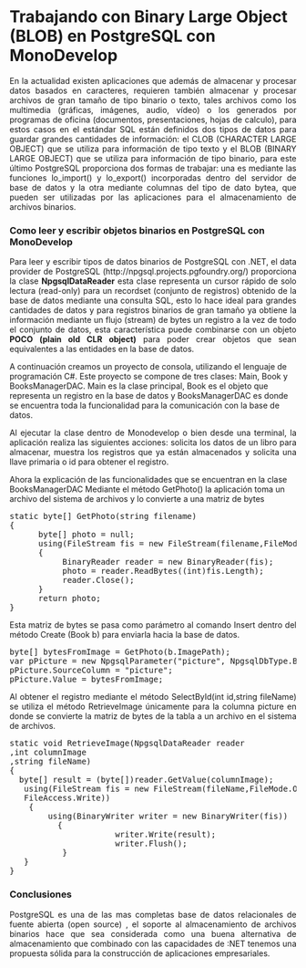 # Trabajando con Binary Large Object (BLOB) en PostgreSQL con MonoDevelop

<p align="justify">
En la actualidad existen aplicaciones que además de almacenar y procesar datos basados en caracteres, requieren también almacenar y procesar archivos de gran tamaño de tipo binario o  texto, tales archivos como los multimedia (gráficas, imágenes, audio, vídeo) o los generados por programas de oficina (documentos, presentaciones, hojas de calculo), para estos casos en el estándar SQL están definidos dos tipos de datos para guardar grandes cantidades de información: el CLOB (CHARACTER LARGE OBJECT) que se utiliza para información de tipo texto  y el BLOB (BINARY LARGE OBJECT) que se utiliza para información de tipo binario, para este último PostgreSQL proporciona dos formas de trabajar: una es mediante las funciones lo_import() y lo_export() incorporadas dentro del servidor de base de datos y la otra mediante columnas del tipo de dato bytea, que pueden ser utilizadas por las aplicaciones para el almacenamiento de archivos binarios.
</p>
<h3>Como leer y escribir objetos binarios en PostgreSQL con MonoDevelop</h3>
<p align="justify">
Para leer y escribir tipos de datos binarios de PostgreSQL con .NET, el data provider de PostgreSQL (http://npgsql.projects.pgfoundry.org/) proporciona la clase <b>NpgsqlDataReader</b>  esta clase representa un cursor rápido de solo lectura (read-only) para un recordset (conjunto de registros) obtenido de la base de datos mediante una consulta SQL, esto lo hace ideal para grandes cantidades de datos y para registros binarios de gran tamaño ya obtiene la información mediante un flujo (stream) de bytes un registro a la vez de todo el conjunto de datos, esta característica puede combinarse con un objeto <b>POCO (plain old CLR object)</b> para poder crear objetos que sean equivalentes a las entidades en la base de datos.
</p>
<p>
A continuación creamos un proyecto de consola, utilizando el lenguaje de programación C#.
Este proyecto se compone de tres clases: Main, Book y BooksManagerDAC. Main es la clase principal, Book es el objeto que representa un registro en la base de datos y  BooksManagerDAC es donde se encuentra toda la funcionalidad para la comunicación con la base de datos.
</p>
<p align="justify">
Al ejecutar la clase dentro de Monodevelop o bien desde una terminal, la aplicación realiza las siguientes acciones: solicita los datos de un libro para almacenar, muestra los registros que ya están almacenados y solicita una llave primaria o id para obtener el registro.
</p>
<p>
Ahora la explicación de las funcionalidades que se encuentran en la clase BooksManagerDAC
Mediante el método  GetPhoto() la aplicación toma un archivo del sistema de archivos y lo convierte a una matriz de bytes 
</p>
<pre>
static byte[] GetPhoto(string filename)
{
      byte[] photo = null;
      using(FileStream fis = new FileStream(filename,FileMode.Open,FileAccess.Read))
      {
           BinaryReader reader = new BinaryReader(fis);
           photo = reader.ReadBytes((int)fis.Length);
           reader.Close();
      }
      return photo;
}
</pre>
<p align="justify">
Esta matriz de bytes se pasa como parámetro al comando Insert dentro del método Create (Book b)  para enviarla hacia la base de datos. 
</p>
<pre>
byte[] bytesFromImage = GetPhoto(b.ImagePath);
var pPicture = new NpgsqlParameter("picture", NpgsqlDbType.Bytea);
pPicture.SourceColumn = "picture";
pPicture.Value = bytesFromImage;
</pre>
<p align="justify">
Al obtener el registro mediante el método  SelectById(int id,string fileName)  se utiliza el método RetrieveImage  únicamente para la columna picture en donde se convierte la matriz de bytes de la  tabla a un archivo en el sistema de archivos.
</p>
<pre>
static void RetrieveImage(NpgsqlDataReader reader
,int columnImage
,string fileName)
{
  byte[] result = (byte[])reader.GetValue(columnImage);
   using(FileStream fis = new FileStream(fileName,FileMode.OpenOrCreate,
   FileAccess.Write))
	{
        using(BinaryWriter writer = new BinaryWriter(fis))
          {
                      writer.Write(result);
                      writer.Flush();
           }
   }
}
</pre>
<h3>Conclusiones</h3>
<p align="justify">
PostgreSQL es una de las mas completas base de datos relacionales de fuente abierta (open source)  , el soporte al almacenamiento de archivos binarios hace que sea considerada como una buena alternativa de almacenamiento que combinado con las capacidades de :NET tenemos una propuesta sólida para  la construcción de aplicaciones empresariales.
</p>